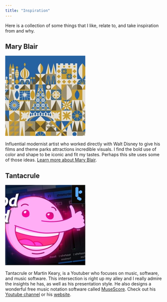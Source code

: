 ```yaml
---
title: "Inspiration"
---
```


Here is a collection of some things that I like, relate to, and take inspiration from and why.

## Mary Blair
![Mary Blair olive and blue facade](./mary-blair.jpg)

Influential modernist artist who worked directly with Walt Disney to give his films and theme parks attractions incredible visuals. I find the bold use of color and shape to be iconic and fit my tastes. Perhaps this site uses some of those ideas. [Learn more about Mary Blair](https://magicofmaryblair.com/mary-blair-gallery/).

## Tantacrule
![Tantacrule janky thumbnail](./tantacrule-janky.jpg)

Tantacrule or Martin Keary, is a Youtuber who focuses on music, software, and music software. This intersection is right up my alley and I really admire the insights he has, as well as his presentation style. He also designs a wonderful free music notation software called [MuseScore](https://musescore.org/). Check out his [Youtube channel](https://www.youtube.com/c/Tantacrul) or his [website](https://www.martinkeary.com/).